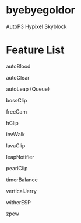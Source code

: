 # byebyegoldor
AutoP3 Hypixel Skyblock


# Feature List 

autoBlood

autoClear

autoLeap (Queue)

bossClip

freeCam

hClip

invWalk

lavaClip

leapNotifier

pearlClip

timerBalance

verticalJerry

witherESP

zpew
